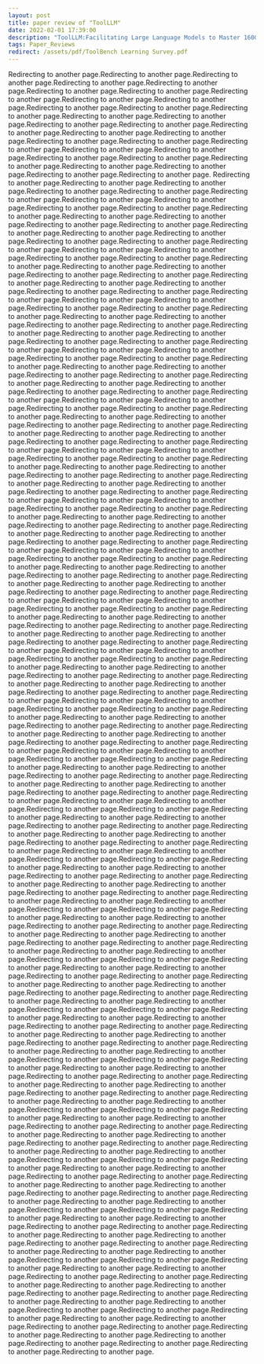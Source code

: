```yaml
---
layout: post
title: paper review of "ToolLLM"
date: 2022-02-01 17:39:00
description: "ToolLLM:Facilitating Large Language Models to Master 16000+ Real-world APIs"
tags: Paper_Reviews
redirect: /assets/pdf/ToolBench Learning Survey.pdf
---
```


Redirecting to another page.Redirecting to another page.Redirecting to another page.Redirecting to another page.Redirecting to another page.Redirecting to another page.Redirecting to another page.Redirecting to another page.Redirecting to another page.Redirecting to another page.Redirecting to another page.Redirecting to another page.Redirecting to another page.Redirecting to another page.Redirecting to another page.Redirecting to another page.Redirecting to another page.Redirecting to another page.Redirecting to another page.Redirecting to another page.Redirecting to another page.Redirecting to another page.Redirecting to another page.Redirecting to another page.Redirecting to another page.Redirecting to another page.Redirecting to another page.Redirecting to another page.Redirecting to another page.Redirecting to another page.Redirecting to another page.Redirecting to another page.
Redirecting to another page.Redirecting to another page.Redirecting to another page.Redirecting to another page.Redirecting to another page.Redirecting to another page.Redirecting to another page.Redirecting to another page.Redirecting to another page.Redirecting to another page.Redirecting to another page.Redirecting to another page.Redirecting to another page.Redirecting to another page.Redirecting to another page.Redirecting to another page.Redirecting to another page.Redirecting to another page.Redirecting to another page.Redirecting to another page.Redirecting to another page.Redirecting to another page.Redirecting to another page.Redirecting to another page.Redirecting to another page.Redirecting to another page.Redirecting to another page.Redirecting to another page.Redirecting to another page.Redirecting to another page.Redirecting to another page.Redirecting to another page.Redirecting to another page.Redirecting to another page.Redirecting to another page.Redirecting to another page.Redirecting to another page.Redirecting to another page.Redirecting to another page.Redirecting to another page.Redirecting to another page.Redirecting to another page.Redirecting to another page.Redirecting to another page.Redirecting to another page.Redirecting to another page.Redirecting to another page.Redirecting to another page.Redirecting to another page.Redirecting to another page.Redirecting to another page.Redirecting to another page.Redirecting to another page.Redirecting to another page.Redirecting to another page.Redirecting to another page.Redirecting to another page.Redirecting to another page.Redirecting to another page.Redirecting to another page.Redirecting to another page.Redirecting to another page.Redirecting to another page.Redirecting to another page.Redirecting to another page.Redirecting to another page.Redirecting to another page.Redirecting to another page.Redirecting to another page.Redirecting to another page.Redirecting to another page.Redirecting to another page.Redirecting to another page.Redirecting to another page.Redirecting to another page.Redirecting to another page.Redirecting to another page.Redirecting to another page.Redirecting to another page.Redirecting to another page.Redirecting to another page.Redirecting to another page.Redirecting to another page.Redirecting to another page.Redirecting to another page.Redirecting to another page.Redirecting to another page.Redirecting to another page.Redirecting to another page.Redirecting to another page.Redirecting to another page.Redirecting to another page.Redirecting to another page.Redirecting to another page.Redirecting to another page.Redirecting to another page.Redirecting to another page.Redirecting to another page.Redirecting to another page.Redirecting to another page.Redirecting to another page.Redirecting to another page.Redirecting to another page.Redirecting to another page.Redirecting to another page.Redirecting to another page.Redirecting to another page.Redirecting to another page.Redirecting to another page.Redirecting to another page.Redirecting to another page.Redirecting to another page.Redirecting to another page.Redirecting to another page.Redirecting to another page.Redirecting to another page.Redirecting to another page.Redirecting to another page.Redirecting to another page.Redirecting to another page.Redirecting to another page.Redirecting to another page.Redirecting to another page.Redirecting to another page.Redirecting to another page.Redirecting to another page.Redirecting to another page.Redirecting to another page.Redirecting to another page.Redirecting to another page.Redirecting to another page.Redirecting to another page.Redirecting to another page.Redirecting to another page.Redirecting to another page.Redirecting to another page.Redirecting to another page.Redirecting to another page.Redirecting to another page.Redirecting to another page.Redirecting to another page.Redirecting to another page.Redirecting to another page.Redirecting to another page.Redirecting to another page.Redirecting to another page.Redirecting to another page.Redirecting to another page.Redirecting to another page.Redirecting to another page.Redirecting to another page.Redirecting to another page.Redirecting to another page.Redirecting to another page.Redirecting to another page.Redirecting to another page.Redirecting to another page.Redirecting to another page.Redirecting to another page.Redirecting to another page.Redirecting to another page.Redirecting to another page.Redirecting to another page.Redirecting to another page.Redirecting to another page.Redirecting to another page.Redirecting to another page.Redirecting to another page.Redirecting to another page.Redirecting to another page.Redirecting to another page.Redirecting to another page.Redirecting to another page.Redirecting to another page.Redirecting to another page.Redirecting to another page.Redirecting to another page.Redirecting to another page.Redirecting to another page.Redirecting to another page.Redirecting to another page.Redirecting to another page.Redirecting to another page.Redirecting to another page.Redirecting to another page.Redirecting to another page.Redirecting to another page.Redirecting to another page.Redirecting to another page.Redirecting to another page.Redirecting to another page.Redirecting to another page.Redirecting to another page.Redirecting to another page.Redirecting to another page.Redirecting to another page.Redirecting to another page.Redirecting to another page.Redirecting to another page.Redirecting to another page.Redirecting to another page.Redirecting to another page.Redirecting to another page.Redirecting to another page.Redirecting to another page.Redirecting to another page.Redirecting to another page.Redirecting to another page.Redirecting to another page.Redirecting to another page.Redirecting to another page.Redirecting to another page.Redirecting to another page.Redirecting to another page.Redirecting to another page.Redirecting to another page.Redirecting to another page.Redirecting to another page.Redirecting to another page.Redirecting to another page.Redirecting to another page.Redirecting to another page.Redirecting to another page.Redirecting to another page.Redirecting to another page.Redirecting to another page.Redirecting to another page.Redirecting to another page.Redirecting to another page.Redirecting to another page.Redirecting to another page.Redirecting to another page.Redirecting to another page.Redirecting to another page.Redirecting to another page.Redirecting to another page.Redirecting to another page.Redirecting to another page.Redirecting to another page.Redirecting to another page.Redirecting to another page.Redirecting to another page.Redirecting to another page.Redirecting to another page.Redirecting to another page.Redirecting to another page.Redirecting to another page.Redirecting to another page.Redirecting to another page.Redirecting to another page.Redirecting to another page.Redirecting to another page.Redirecting to another page.Redirecting to another page.Redirecting to another page.Redirecting to another page.Redirecting to another page.Redirecting to another page.Redirecting to another page.Redirecting to another page.Redirecting to another page.Redirecting to another page.Redirecting to another page.Redirecting to another page.Redirecting to another page.Redirecting to another page.Redirecting to another page.Redirecting to another page.Redirecting to another page.Redirecting to another page.Redirecting to another page.Redirecting to another page.Redirecting to another page.Redirecting to another page.Redirecting to another page.Redirecting to another page.Redirecting to another page.Redirecting to another page.Redirecting to another page.Redirecting to another page.Redirecting to another page.Redirecting to another page.Redirecting to another page.Redirecting to another page.Redirecting to another page.Redirecting to another page.Redirecting to another page.Redirecting to another page.Redirecting to another page.Redirecting to another page.Redirecting to another page.Redirecting to another page.Redirecting to another page.Redirecting to another page.Redirecting to another page.Redirecting to another page.Redirecting to another page.Redirecting to another page.Redirecting to another page.Redirecting to another page.Redirecting to another page.Redirecting to another page.Redirecting to another page.Redirecting to another page.Redirecting to another page.Redirecting to another page.Redirecting to another page.Redirecting to another page.Redirecting to another page.Redirecting to another page.Redirecting to another page.Redirecting to another page.Redirecting to another page.Redirecting to another page.Redirecting to another page.Redirecting to another page.Redirecting to another page.Redirecting to another page.Redirecting to another page.Redirecting to another page.Redirecting to another page.Redirecting to another page.Redirecting to another page.Redirecting to another page.Redirecting to another page.Redirecting to another page.Redirecting to another page.Redirecting to another page.Redirecting to another page.Redirecting to another page.Redirecting to another page.Redirecting to another page.Redirecting to another page.Redirecting to another page.Redirecting to another page.Redirecting to another page.Redirecting to another page.Redirecting to another page.Redirecting to another page.Redirecting to another page.Redirecting to another page.Redirecting to another page.Redirecting to another page.Redirecting to another page.Redirecting to another page.Redirecting to another page.Redirecting to another page.Redirecting to another page.Redirecting to another page.Redirecting to another page.Redirecting to another page.Redirecting to another page.
